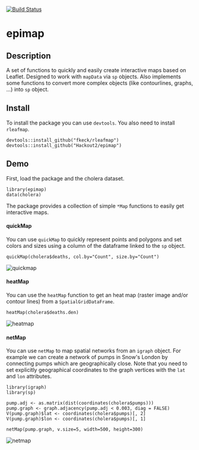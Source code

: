 [![Build Status](https://travis-ci.org/Hackout2/epimap.svg?branch=master)](https://travis-ci.org/Hackout2/epimap)

# epimap

## Description
A set of functions to quickly and easily create interactive maps based on Leaflet. Designed to work with `mapData` via `sp` objects. Also implements some functions to convert more complex objects (like contourlines, graphs, ...) into `sp` object.

## Install
To install the package you can use `devtools`. You also need to install `rleafmap`.

    devtools::install_github("fkeck/rleafmap")
    devtools::install_github("Hackout2/epimap")

## Demo
First, load the package and the cholera dataset.

    library(epimap)
    data(cholera)

The package provides a collection of simple `*Map` functions to easily get interactive maps.

#### quickMap
You can use `quickMap` to quickly represent points and polygons and set colors and sizes using a column of the dataframe linked to the `sp` object.

    quickMap(cholera$deaths, col.by="Count", size.by="Count")

![quickmap](https://cloud.githubusercontent.com/assets/9269625/7374091/9fc6c160-edd0-11e4-8d42-5cdf01face3e.png)

#### heatMap
You can use the `heatMap` function to get an heat map (raster image and/or contour lines) from a `SpatialGridDataFrame`.

    heatMap(cholera$deaths.den)
    
![heatmap](https://cloud.githubusercontent.com/assets/9269625/7374266/81d155a2-edd1-11e4-846e-6a2a12c80de7.png)

#### netMap
You can use `netMap` to map spatial networks from an `igraph` object. For example we can create a network of pumps in Snow's London by connecting pumps which are geographically close. Note that you need to set explicitly geographical coordinates to the graph vertices with the `lat` and `lon` attributes.

    library(igraph)
    library(sp)
    
    pump.adj <- as.matrix(dist(coordinates(cholera$pumps)))
    pump.graph <- graph.adjacency(pump.adj < 0.003, diag = FALSE)
    V(pump.graph)$lat <- coordinates(cholera$pumps)[, 2]
    V(pump.graph)$lon <- coordinates(cholera$pumps)[, 1]
    
    netMap(pump.graph, v.size=5, width=500, height=300)

![netmap](https://cloud.githubusercontent.com/assets/9269625/7374270/854e9046-edd1-11e4-956d-f9e7c6e63696.png)

